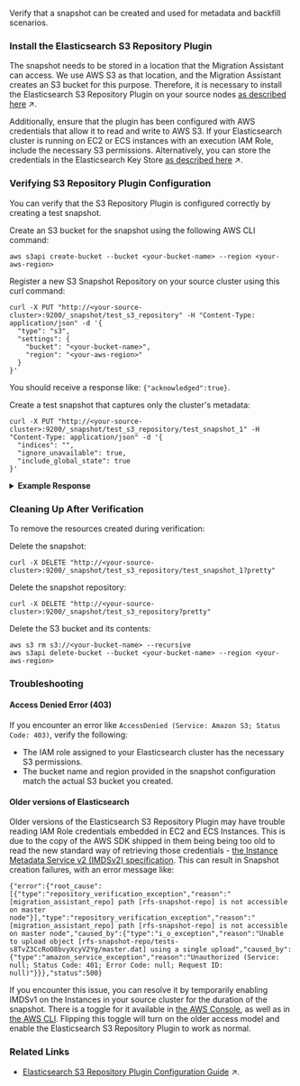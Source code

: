 <!-- Document: Topic -->
Verify that a snapshot can be created and used for metadata and backfill scenarios.

### Install the Elasticsearch S3 Repository Plugin

The snapshot needs to be stored in a location that the Migration Assistant can access. We use AWS S3 as that location, and the Migration Assistant creates an S3 bucket for this purpose. Therefore, it is necessary to install the Elasticsearch S3 Repository Plugin on your source nodes [as described here](https://www.elastic.co/guide/en/elasticsearch/plugins/7.10/repository-s3.html) ↗.

Additionally, ensure that the plugin has been configured with AWS credentials that allow it to read and write to AWS S3. If your Elasticsearch cluster is running on EC2 or ECS instances with an execution IAM Role, include the necessary S3 permissions. Alternatively, you can store the credentials in the Elasticsearch Key Store [as described here](https://www.elastic.co/guide/en/elasticsearch/plugins/7.10/repository-s3-client.html) ↗.

### Verifying S3 Repository Plugin Configuration

You can verify that the S3 Repository Plugin is configured correctly by creating a test snapshot.

Create an S3 bucket for the snapshot using the following AWS CLI command:

```shell
aws s3api create-bucket --bucket <your-bucket-name> --region <your-aws-region>
```

Register a new S3 Snapshot Repository on your source cluster using this curl command:

```shell
curl -X PUT "http://<your-source-cluster>:9200/_snapshot/test_s3_repository" -H "Content-Type: application/json" -d '{
  "type": "s3",
  "settings": {
    "bucket": "<your-bucket-name>",
    "region": "<your-aws-region>"
  }
}'
```

You should receive a response like: `{"acknowledged":true}`.

Create a test snapshot that captures only the cluster's metadata:

```shell
curl -X PUT "http://<your-source-cluster>:9200/_snapshot/test_s3_repository/test_snapshot_1" -H "Content-Type: application/json" -d '{
  "indices": "",
  "ignore_unavailable": true,
  "include_global_state": true
}'
```

<details>
<summary><b>Example Response</b></summary>

You should receive a response like: `{"accepted":true}`.

Check the AWS Console to confirm that your bucket contains the snapshot. It will appear similar to this:

![Screenshot 2024-08-06 at 3 25 25 PM](https://github.com/user-attachments/assets/200818a5-e259-4837-aa2a-44c0bd7b099c)
</details>

### Cleaning Up After Verification

To remove the resources created during verification:

Delete the snapshot:

```shell
curl -X DELETE "http://<your-source-cluster>:9200/_snapshot/test_s3_repository/test_snapshot_1?pretty"
```

Delete the snapshot repository:

```shell
curl -X DELETE "http://<your-source-cluster>:9200/_snapshot/test_s3_repository?pretty"
```

Delete the S3 bucket and its contents:

```shell
aws s3 rm s3://<your-bucket-name> --recursive
aws s3api delete-bucket --bucket <your-bucket-name> --region <your-aws-region>
```

### Troubleshooting

#### Access Denied Error (403)

If you encounter an error like `AccessDenied (Service: Amazon S3; Status Code: 403)`, verify the following:

- The IAM role assigned to your Elasticsearch cluster has the necessary S3 permissions.
- The bucket name and region provided in the snapshot configuration match the actual S3 bucket you created.

#### Older versions of Elasticsearch

Older versions of the Elasticsearch S3 Repository Plugin may have trouble reading IAM Role credentials embedded in EC2 and ECS Instances.  This is due to the copy of the AWS SDK shipped in them being being too old to read the new standard way of retrieving those credentials - [the Instance Metadata Service v2 (IMDSv2) specification](https://docs.aws.amazon.com/AWSEC2/latest/UserGuide/ec2-instance-metadata.html).  This can result in Snapshot creation failures, with an error message like:

```
{"error":{"root_cause":[{"type":"repository_verification_exception","reason":"[migration_assistant_repo] path [rfs-snapshot-repo] is not accessible on master node"}],"type":"repository_verification_exception","reason":"[migration_assistant_repo] path [rfs-snapshot-repo] is not accessible on master node","caused_by":{"type":"i_o_exception","reason":"Unable to upload object [rfs-snapshot-repo/tests-s8TvZ3CcRoO8bvyXcyV2Yg/master.dat] using a single upload","caused_by":{"type":"amazon_service_exception","reason":"Unauthorized (Service: null; Status Code: 401; Error Code: null; Request ID: null)"}}},"status":500}
```

If you encounter this issue, you can resolve it by temporarily enabling IMDSv1 on the Instances in your source cluster for the duration of the snapshot.  There is a toggle for it available in [the AWS Console](https://docs.aws.amazon.com/AWSEC2/latest/UserGuide/configuring-instance-metadata-options.html), as well as in [the AWS CLI](https://docs.aws.amazon.com/cli/latest/reference/ec2/modify-instance-metadata-options.html#options).  Flipping this toggle will turn on the older access model and enable the Elasticsearch S3 Repository Plugin to work as normal.

### Related Links

- [Elasticsearch S3 Repository Plugin Configuration Guide](https://www.elastic.co/guide/en/elasticsearch/plugins/7.10/repository-s3-client.html) ↗.
